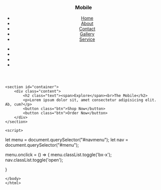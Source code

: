 <!DOCTYPE html>
<head>
    <title>Home</title>
    <meta name="viewport" content="width=device-width, initial-scale=1.0">
    <link href='https://unpkg.com/boxicons@2.1.4/css/boxicons.min.css' rel='stylesheet'>
    <link rel="stylesheet" href="landing1.css">
</head>
<body>
    <header>
        <h3>Mobile</h3>
        <ul id="menu">
            <li><a href="">Home</a></li>
            <li><a href="">About</a></li>
            <li><a href="">Contact</a></li>
            <li><a href="">Gallery</a></li>
            <li><a href="">Service</a></li>
        </ul>
        <ul id="icon">
            <li><a href=""><i class='bx bx-user'></i></a></li>
            <li><a href=""><i class='bx bxl-facebook'></i></a></li>
            <li><a href=""><i class='bx bxl-twitter'></i></a></li>
            <li><a href="#navmenu" id="navmenu"><i class='bx bx-menu'></i></a></li>
        </ul>
    </header>


    <section id="container">
        <div class="content">
            <h2 class="text"><span>Explore</span><br>The Mobile</h2>
            <p>Lorem ipsum dolor sit, amet consectetur adipisicing elit. Ab, cum?</p>
            <button class="btn">Shop Now</button>
            <button class="btn">Order Now</button>
        </div>
    </section>

    <script>
let menu = document.querySelector("#navmenu");
let nav = document.querySelector("#menu");

menu.onclick = () => {
   menu.classList.toggle('bx-x');
    nav.classList.toggle('open');

}
    </script>



    </body>
    </html>
